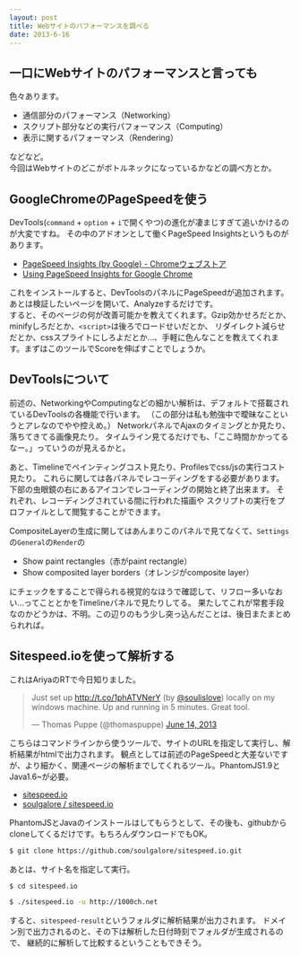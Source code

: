 ```yaml
---
layout: post
title: Webサイトのパフォーマンスを調べる
date: 2013-6-16
---
```


## 一口にWebサイトのパフォーマンスと言っても

色々あります。  

- 通信部分のパフォーマンス（Networking）
- スクリプト部分などの実行パフォーマンス（Computing）
- 表示に関するパフォーマンス（Rendering）

などなど。  
今回はWebサイトのどこがボトルネックになっているかなどの調べ方とか。  

## GoogleChromeのPageSpeedを使う

DevTools(`command` + `option` + `i`で開くやつ)の進化が凄まじすぎて追いかけるのが大変ですね。
その中のアドオンとして働くPageSpeed Insightsというものがあります。

- [PageSpeed Insights (by Google) - Chromeウェブストア](https://chrome.google.com/webstore/detail/pagespeed-insights-by-goo/gplegfbjlmmehdoakndmohflojccocli)
- [Using PageSpeed Insights for Google Chrome](https://developers.google.com/speed/docs/insights/using_chrome)

これをインストールすると、DevToolsのパネルにPageSpeedが追加されます。あとは検証したいページを開いて、Analyzeするだけです。  
すると、そのページの何が改善可能かを教えてくれます。Gzip効かせろだとか、minifyしろだとか、`<script>`は後ろでロードせいだとか、
リダイレクト減らせだとか、cssスプライトにしろよだとか…、手軽に色んなことを教えてくれます。まずはこのツールでScoreを伸ばすことでしょうか。  

## DevToolsについて

前述の、NetworkingやComputingなどの細かい解析は、デフォルトで搭載されているDevToolsの各機能で行います。
（この部分は私も勉強中で曖昧なこというとアレなのでやや控えめ。）
NetworkパネルでAjaxのタイミングとか見たり、落ちてきてる画像見たり。
タイムライン見てるだけでも、「ここ時間かかってるなー。」っていうのが見えるかと。

あと、Timelineでペインティングコスト見たり、Profilesでcss/jsの実行コスト見たり。
これらに関しては各パネルでレコーディングをする必要があります。
下部の虫眼鏡の右にあるアイコンでレコーディングの開始と終了出来ます。
それぞれ、レコーディングされている間に行われた描画や
スクリプトの実行をプロファイルとして閲覧することができます。

CompositeLayerの生成に関してはあんまりこのパネルで見てなくて、`Settings`の`General`の`Render`の

- Show paint rectangles（赤がpaint rectangle）
- Show composited layer borders（オレンジがcomposite layer）

にチェックをすることで得られる視覚的なほうで確認して、リフロー多いなおい…ってこととかをTimelineパネルで見たりしてる。
果たしてこれが常套手段なのかどうかは、不明。この辺りのもう少し突っ込んだことは、後日またまとめられれば。

## Sitespeed.ioを使って解析する

これはAriyaのRTで今日知りました。

<blockquote class="twitter-tweet"><p>Just set up <a href="http://t.co/1phATVNerY">http://t.co/1phATVNerY</a> (by <a href="https://twitter.com/soulislove">@soulislove</a>) locally on my windows machine. Up and running in 5 minutes. Great tool.</p>&mdash; Thomas Puppe (@thomaspuppe) <a href="https://twitter.com/thomaspuppe/statuses/345596762804854785">June 14, 2013</a></blockquote>

こちらはコマンドラインから使うツールで、サイトのURLを指定して実行し、解析結果がhtmlで出力されます。
観点としては前述のPageSpeedと大差ないですが、より細かく、関連ページの解析までしてくれるツール。PhantomJS1.9とJava1.6~が必要。

- [sitespeed.io](http://sitespeed.io/)
- [soulgalore / sitespeed.io](https://github.com/soulgalore/sitespeed.io)

PhantomJSとJavaのインストールはしてもらうとして、その後も、githubからcloneしてくるだけです。もちろんダウンロードでもOK。

```sh
$ git clone https://github.com/soulgalore/sitespeed.io.git
```

あとは、サイト名を指定して実行。

```sh
$ cd sitespeed.io

$ ./sitespeed.io -u http://1000ch.net
```

すると、`sitespeed-result`というフォルダに解析結果が出力されます。
ドメイン別で出力されるのと、その下は解析した日付時刻でフォルダが生成されるので、
継続的に解析して比較するということもできそう。